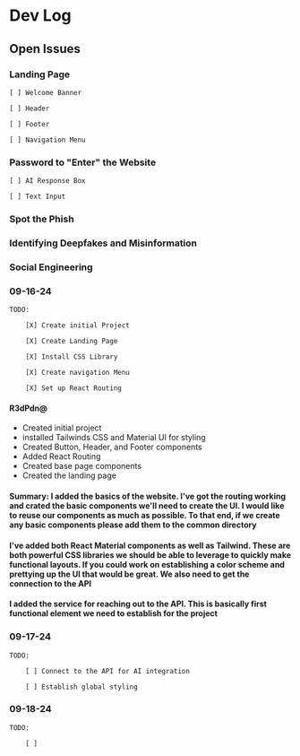 # Dev Log

## Open Issues

### Landing Page

    [ ] Welcome Banner
    
    [ ] Header

    [ ] Footer

    [ ] Navigation Menu

### Password to "Enter" the Website

    [ ] AI Response Box

    [ ] Text Input

### Spot the Phish

### Identifying Deepfakes and Misinformation

### Social Engineering

### 09-16-24

    TODO:

        [X] Create initial Project

        [X] Create Landing Page

        [X] Install CSS Library

        [X] Create navigation Menu

        [X] Set up React Routing

#### R3dPdn@

* Created initial project
* installed Tailwinds CSS and Material UI for styling
* Created Button, Header, and Footer components
* Added React Routing
* Created base page components
* Created the landing page

#### Summary: I added the basics of the website. I've got the routing working and crated the basic components we'll need to create the UI. I would like to reuse our components as much as possible. To that end, if we create any basic components please add them to the common directory

#### I've added both React Material components as well as Tailwind. These are both powerful CSS libraries we should be able to leverage to quickly make functional layouts. If you could work on establishing a color scheme and prettying up the UI that would be great. We also need to get the connection to the API

#### I added the service for reaching out to the API. This is basically first functional element we need to establish for the project

### 09-17-24

    TODO:

        [ ] Connect to the API for AI integration
        
        [ ] Establish global styling 

### 09-18-24

    TODO:

        [ ] 
